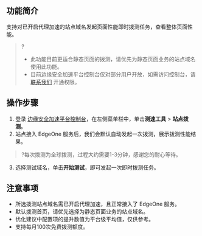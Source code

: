## 功能简介
支持对已开启代理加速的站点域名发起页面性能即时拨测任务，查看整体页面性能。
>?
>- 此功能目前更适合静态页面的拨测，请优先为静态页面业务的站点域名使用此功能。
>- 目前边缘安全加速平台控制台仅对部分用户开放，如需访问控制台，请 [联系我们](https://cloud.tencent.com/online-service) 开通权限。
>
## 操作步骤
1. 登录 [边缘安全加速平台控制台](https://console.cloud.tencent.com/edgeone)，在左侧菜单栏中，单击**测速工具** > **站点拨测**。
2. 站点接入 EdgeOne 服务后，我们会默认自动发起一次拨测，展示拨测性能结果。
>?每次拨测为全球拨测，过程大约需要1-3分钟，感谢您的耐心等待。
>
3. 选择测试域名，单击**开始测试**，即可发起一次即时拨测任务。

## 注意事项
- 所选拨测站点域名需已开启代理加速，且正常接入了 EdgeOne 服务。
- 默认拨测首页，请优先选择为静态页面业务的站点域名。
- 优化建议中配置项的提升数值为平台级平均值，仅供参考。
- 支持每月100次免费拨测额度。
